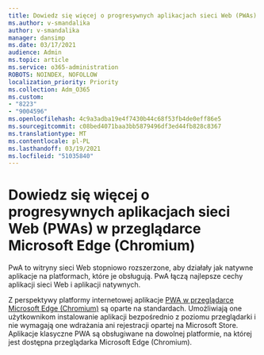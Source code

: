 ```yaml
---
title: Dowiedz się więcej o progresywnych aplikacjach sieci Web (PWAs) w przeglądarce Microsoft Edge (Chromium)
ms.author: v-smandalika
author: v-smandalika
manager: dansimp
ms.date: 03/17/2021
audience: Admin
ms.topic: article
ms.service: o365-administration
ROBOTS: NOINDEX, NOFOLLOW
localization_priority: Priority
ms.collection: Adm_O365
ms.custom:
- "8223"
- "9004596"
ms.openlocfilehash: 4c9a3adba19e4f7430b44c68f53fb4de0eff86e5
ms.sourcegitcommit: c08bed4071baa3bb5879496df3ed44fb828c8367
ms.translationtype: MT
ms.contentlocale: pl-PL
ms.lasthandoff: 03/19/2021
ms.locfileid: "51035840"
---
```

# <a name="learn-about-the-progressive-web-apps-pwas-on-microsoft-edge-chromium"></a>Dowiedz się więcej o progresywnych aplikacjach sieci Web (PWAs) w przeglądarce Microsoft Edge (Chromium)

PwA to witryny sieci Web stopniowo rozszerzone, aby działały jak natywne aplikacje na platformach, które je obsługują. PwA łączą najlepsze cechy aplikacji sieci Web i aplikacji natywnych.

Z perspektywy platformy internetowej aplikacje [PWA w przeglądarce Microsoft Edge (Chromium)](https://docs.microsoft.com/microsoft-edge/progressive-web-apps-chromium/#pwas-on-microsoft-edge-chromium) są oparte na standardach. Umożliwiają one użytkownikom instalowanie aplikacji bezpośrednio z poziomu przeglądarki i nie wymagają one wdrażania ani rejestracji opartej na Microsoft Store. Aplikacje klasyczne PWA są obsługiwane na dowolnej platformie, na której jest dostępna przeglądarka Microsoft Edge (Chromium).
